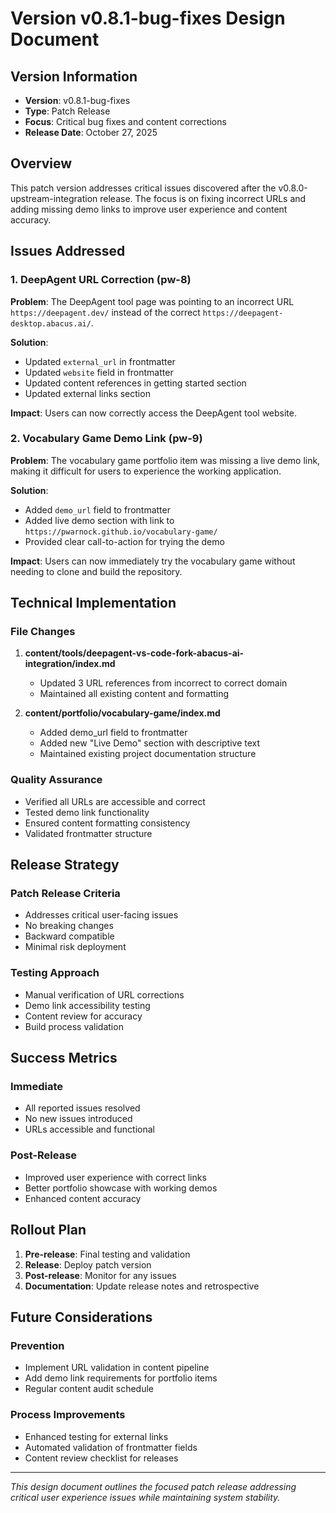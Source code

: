 # Version v0.8.1-bug-fixes Design Document

## Version Information
- **Version**: v0.8.1-bug-fixes
- **Type**: Patch Release
- **Focus**: Critical bug fixes and content corrections
- **Release Date**: October 27, 2025

## Overview

This patch version addresses critical issues discovered after the v0.8.0-upstream-integration release. The focus is on fixing incorrect URLs and adding missing demo links to improve user experience and content accuracy.

## Issues Addressed

### 1. DeepAgent URL Correction (pw-8)
**Problem**: The DeepAgent tool page was pointing to an incorrect URL `https://deepagent.dev/` instead of the correct `https://deepagent-desktop.abacus.ai/`.

**Solution**: 
- Updated `external_url` in frontmatter
- Updated `website` field in frontmatter  
- Updated content references in getting started section
- Updated external links section

**Impact**: Users can now correctly access the DeepAgent tool website.

### 2. Vocabulary Game Demo Link (pw-9)
**Problem**: The vocabulary game portfolio item was missing a live demo link, making it difficult for users to experience the working application.

**Solution**:
- Added `demo_url` field to frontmatter
- Added live demo section with link to `https://pwarnock.github.io/vocabulary-game/`
- Provided clear call-to-action for trying the demo

**Impact**: Users can now immediately try the vocabulary game without needing to clone and build the repository.

## Technical Implementation

### File Changes
1. **content/tools/deepagent-vs-code-fork-abacus-ai-integration/index.md**
   - Updated 3 URL references from incorrect to correct domain
   - Maintained all existing content and formatting

2. **content/portfolio/vocabulary-game/index.md**
   - Added demo_url field to frontmatter
   - Added new "Live Demo" section with descriptive text
   - Maintained existing project documentation structure

### Quality Assurance
- Verified all URLs are accessible and correct
- Tested demo link functionality
- Ensured content formatting consistency
- Validated frontmatter structure

## Release Strategy

### Patch Release Criteria
- Addresses critical user-facing issues
- No breaking changes
- Backward compatible
- Minimal risk deployment

### Testing Approach
- Manual verification of URL corrections
- Demo link accessibility testing
- Content review for accuracy
- Build process validation

## Success Metrics

### Immediate
- All reported issues resolved
- No new issues introduced
- URLs accessible and functional

### Post-Release
- Improved user experience with correct links
- Better portfolio showcase with working demos
- Enhanced content accuracy

## Rollout Plan

1. **Pre-release**: Final testing and validation
2. **Release**: Deploy patch version
3. **Post-release**: Monitor for any issues
4. **Documentation**: Update release notes and retrospective

## Future Considerations

### Prevention
- Implement URL validation in content pipeline
- Add demo link requirements for portfolio items
- Regular content audit schedule

### Process Improvements
- Enhanced testing for external links
- Automated validation of frontmatter fields
- Content review checklist for releases

---

*This design document outlines the focused patch release addressing critical user experience issues while maintaining system stability.*